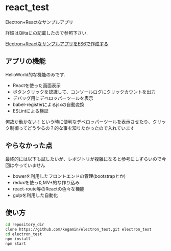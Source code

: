 # react_test

Electron+Reactなサンプルアプリ

詳細はQiitaにの記載したので参照下さい.

[Electron+ReactなサンプルアプリをES6で作成する](http://qiita.com/kegamin/items/e08923d46bb9df9cf283)

## アプリの機能

HelloWorld的な機能のみです.

* Reactを使った画面表示
* ボタンクリックを認識して、コンソールログにクリックカウントを出力
* デバッグ用にデベロッパーツールを表示
* babel-registerによるjsxの自動変換
* ESLintによる検証

何故か動かない！という時に便利なデベロッパーツールを表示させたり、クリック制御ってどうやるの？的な事を知りたかったので入れています

## やらなかった点

最終的には以下も試したいが、レポジトリが複雑になると参考にしずらいので今回はやっていません

* bowerを利用したフロントエンドの管理(bootstrapとか)
* reduxを使ったMV*的な作り込み
* react-route等のReactの色々な機能
* gulpを利用した自動化

## 使い方

```bash
cd repository_dir
clone https://github.com/kegamin/electron_test.git electron_test
cd electron_test
npm install
npm start
```

